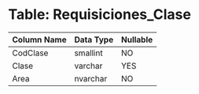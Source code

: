 # Table: Requisiciones_Clase

| Column Name | Data Type | Nullable |
|-------------|-----------|----------|
| CodClase | smallint | NO |
| Clase | varchar | YES |
| Area | nvarchar | NO |

